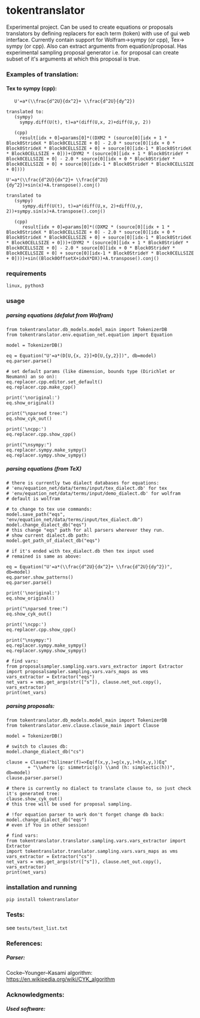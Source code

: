 # tokentranslator
Experimental project. Can be used to create equations or proposals translators by defining replacers for each term (token) with use of gui web interface. Currently contain support for Wolfram->sympy (or cpp), Tex-> sympy (or cpp).
Also can extract arguments from equation/proposal. Has experimental sampling proposal generator i.e. for proposal can create subset of it's arguments at which this proposal is true.

### Examples of translation:
#### Tex to sympy (cpp):
```
   U'=a*(\\frac{d^2U}{dx^2}+ \\frac{d^2U}{dy^2})

translated to:
   (sympy)
     sympy.diff(U(t), t)=a*(diff(U,x, 2)+diff(U,y, 2))

   (cpp)
     result[idx + 0]=params[0]*((DXM2 * (source[0][idx + 1 * Block0StrideX * Block0CELLSIZE + 0] - 2.0 * source[0][idx + 0 * Block0StrideX * Block0CELLSIZE + 0] + source[0][idx-1 * Block0StrideX * Block0CELLSIZE + 0]))+(DYM2 * (source[0][idx + 1 * Block0StrideY * Block0CELLSIZE + 0] - 2.0 * source[0][idx + 0 * Block0StrideY * Block0CELLSIZE + 0] + source[0][idx-1 * Block0StrideY * Block0CELLSIZE + 0])))

U'=a*(\\frac{d^2U}{dx^2}+ \\frac{d^2U}{dy^2})+sin(x)+A.transpose().conj()

translated to
   (sympy)
      sympy.diff(U(t), t)=a*(diff(U,x, 2)+diff(U,y, 2))+sympy.sin(x)+A.transpose().conj()

   (cpp)
      result[idx + 0]=params[0]*((DXM2 * (source[0][idx + 1 * Block0StrideX * Block0CELLSIZE + 0] - 2.0 * source[0][idx + 0 * Block0StrideX * Block0CELLSIZE + 0] + source[0][idx-1 * Block0StrideX * Block0CELLSIZE + 0]))+(DYM2 * (source[0][idx + 1 * Block0StrideY * Block0CELLSIZE + 0] - 2.0 * source[0][idx + 0 * Block0StrideY * Block0CELLSIZE + 0] + source[0][idx-1 * Block0StrideY * Block0CELLSIZE + 0])))+sin((Block0OffsetX+idxX*DX))+A.transpose().conj()
```
### requirements
```
linux, python3

```

### usage
##### parsing equations (defalut from Wolfram)
```
from tokentranslator.db_models.model_main import TokenizerDB
from tokentranslator.env.equation_net.equation import Equation

model = TokenizerDB()

eq = Equation("U'=a*(D[U,{x, 2}]+D[U,{y,2}])", db=model)
eq.parser.parse()

# set default params (like dimension, bounds type (Dirichlet or Neumann) an so on):
eq.replacer.cpp.editor.set_default()
eq.replacer.cpp.make_cpp()

print('\noriginal:')
eq.show_original()

print("\nparsed tree:")
eq.show_cyk_out()
        
print('\ncpp:')
eq.replacer.cpp.show_cpp()

print("\nsympy:")
eq.replacer.sympy.make_sympy()
eq.replacer.sympy.show_sympy()

```
##### parsing equations (from TeX)
```
# there is currently two dialect databases for equations:
# 'env/equation_net/data/terms/input/tex_dialect.db' for tex
# 'env/equation_net/data/terms/input/demo_dialect.db' for wolfram
# default is wolfram

# to change to tex use commands:
model.save_path("eqs", "env/equation_net/data/terms/input/tex_dialect.db")
model.change_dialect_db("eqs")
# this change "eqs" path for all parsers wherever they run.
# show current dialect.db path:
model.get_path_of_dialect_db("eqs")

# if it's ended with tex_dialect.db then tex input used
# remained is same as above:

eq = Equation("U'=a*(\\frac{d^2U}{dx^2}+ \\frac{d^2U}{dy^2})", db=model)
eq.parser.show_patterns()
eq.parser.parse()

print('\noriginal:')
eq.show_original()

print("\nparsed tree:")
eq.show_cyk_out()
        
print('\ncpp:')
eq.replacer.cpp.show_cpp()

print("\nsympy:")
eq.replacer.sympy.make_sympy()
eq.replacer.sympy.show_sympy()

# find vars:
from proposalsampler.sampling.vars.vars_extractor import Extractor
import proposalsampler.sampling.vars.vars_maps as vms
vars_extractor = Extractor("eqs")                                      
net_vars = vms.get_args(str(["s"]), clause.net_out.copy(), vars_extractor)
print(net_vars)
```
##### parsing proposals:
```
from tokentranslator.db_models.model_main import TokenizerDB
from tokentranslator.env.clause.clause_main import Clause

model = TokenizerDB()

# switch to clauses db:
model.change_dialect_db("cs")

clause = Clause("bilinear(f)=>Eq(f(x,y,)=g(x,y,)+h(x,y,))Eq"
		+ "\\where (g: simmetric(g)) \\and (h: simplectic(h))", db=model)
clause.parser.parse()

# there is currently no dialect to translate clause to, so just check it's generated tree:
clause.show_cyk_out()
# this tree will be used for proposal sampling.

# !for equation parser to work don't forget change db back:
model.change_dialect_db("eqs")
# even if You in other session! 

# find vars:
from tokentranslator.translator.sampling.vars.vars_extractor import Extractor
import tokentranslator.translator.sampling.vars.vars_maps as vms
vars_extractor = Extractor("cs")                                      
net_vars = vms.get_args(str(["s"]), clause.net_out.copy(), vars_extractor)
print(net_vars)
```
### installation and running
```
pip install tokentranslator
```

### Tests:
see `tests/test_list.txt`

### References:

##### Parser:
Cocke–Younger–Kasami algorithm: https://en.wikipedia.org/wiki/CYK_algorithm

### Acknowledgments:
##### Used software:



